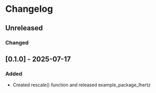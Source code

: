 # Changelog

## Unreleased

### Changed

## [0.1.0] - 2025-07-17

### Added

- Created rescale() function and released example_package_lhertz